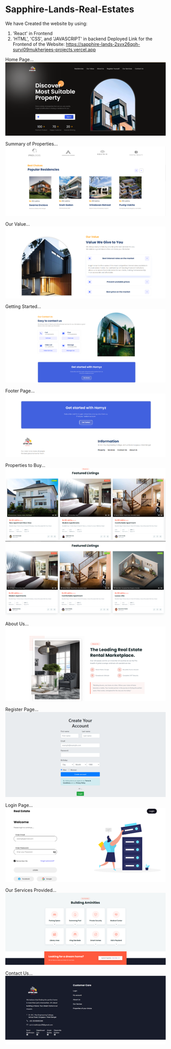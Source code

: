 # Sapphire-Lands-Real-Estates

We have Created the website by using: 
1. 'React' in Frontend
2. 'HTML', 'CSS', and 'JAVASCRIPT' in backend
Deployed Link for the Frontend of the Website:  https://sapphire-lands-2svx26qoh-survi09mukherjees-projects.vercel.app

Home Page...
![Cover Page](ss/1.PNG)

Summary of Properties...
![Summary of Properies](ss/2.PNG)

Our Value...
![Our Value](ss/3.PNG)

Getting Started...
![How you can reach us](ss/4.PNG)

Footer Page...
![Footer of the Home Page](ss/5.PNG)

Properties to Buy...
![Properties Page-1](ss/6.PNG)
![Properties Page-2](ss/7.PNG)

About Us...
![About Us](ss/8.PNG)

Register Page...
![Register Page](ss/9.PNG)

Login Page...
![Login Page](ss/10.PNG)

Our Services Provided...
![Our Services Page](ss/11.PNG)

Contact Us...
![Contact Us](ss/12.PNG)
